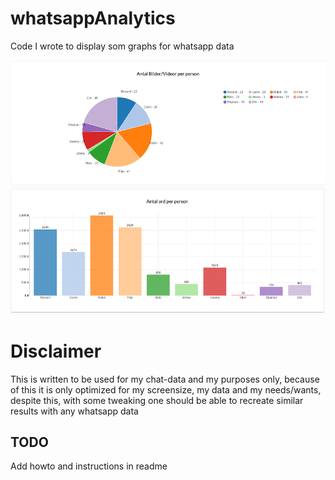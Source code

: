# whatsappAnalytics
Code I wrote to display som graphs for whatsapp data

![image missing](https://github.com/Arkfille/whatsappAnalytics/blob/master/bdf5d0cf22ff8fc8b13487115c2303b2.png)
![image missing](https://github.com/Arkfille/whatsappAnalytics/blob/master/e34ec1e54cb5b161540657e94cb05f9a.png)

# Disclaimer
This is written to be used for my chat-data and my purposes only, because of this it is only optimized for my screensize, my data and my needs/wants, despite this, with some tweaking one should be able to recreate similar results with any whatsapp data

## TODO 
Add howto and instructions in readme
